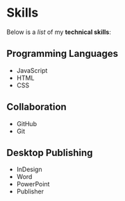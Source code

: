 # Skills

Below is a _list_ of my **technical skills**:

## Programming Languages
- JavaScript
- HTML
- CSS

## Collaboration
- GitHub
- Git

## Desktop Publishing
- InDesign
- Word
- PowerPoint
- Publisher
